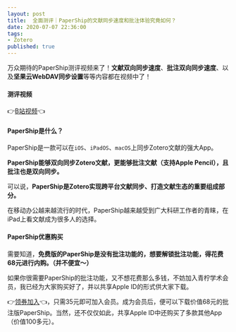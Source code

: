```yaml
---
layout: post
title:  全面测评｜PaperShip的文献同步速度和批注体验究竟如何？
date: 2020-07-07 22:36:00
tags: 
- Zotero
published: true
---
```


万众期待的PaperShip测评视频来了！**文献双向同步速度**、**批注双向同步速度**、以及**坚果云WebDAV同步设置**等等内容都在视频中了！

#### 测评视频

👉[B站视频](https://www.bilibili.com/video/BV1Kv411z7gb/)👈

#### PaperShip是什么？

PaperShip是一款可以在`iOS`、`iPadOS`、`macOS`上同步Zotero文献的强大App。

**PaperShip能够双向同步Zotero文献，更能够批注文献（支持Apple Pencil），且批注也是双向同步。**

可以说，**PaperShip是Zotero实现跨平台文献同步、打造文献生态的重要组成部分。**

在移动办公越来越流行的时代，PaperShip越来越受到广大科研工作者的青睐，在iPad上看文献成为很多人的选择。

#### PaperShip优惠购买

需要知道，**免费版的PaperShip是没有批注功能的，想要解锁批注功能，得花费68元进行内购。（并不便宜～）**

如果你很需要PaperShip的批注功能，又不想花费那么多钱，不妨加入青柠学术会员，我已经为大家购买好了，并以共享Apple ID的形式供大家下载。

👉[领券加入](https://mp.weixin.qq.com/s/qCtHNc8Vq4VPI0nyQtR85w)👈，只需35元即可加入会员。成为会员后，便可以下载价值68元的批注版PaperShip。当然，还不仅仅如此，共享Apple ID中还购买了多款其他App（价值100多元）。

